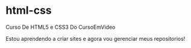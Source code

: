 # html-css
Curso De HTML5 e CSS3 Do CursoEmVideo

Estou aprendendo a criar sites e agora vou gerenciar meus repositorios!

